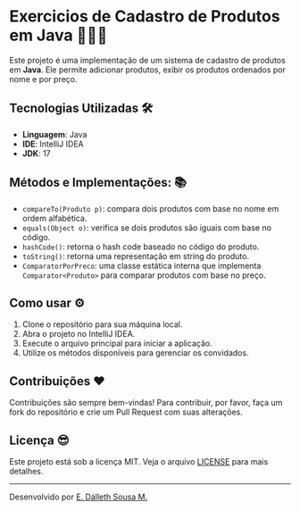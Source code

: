 # Exercicios de Cadastro de Produtos em Java 👩🏻‍💻  

Este projeto é uma implementação de um sistema de cadastro de produtos em **Java**. Ele permite adicionar produtos, exibir os produtos ordenados por nome e por preço.

## Tecnologias Utilizadas 🛠️

- **Linguagem**: Java
- **IDE**: IntelliJ IDEA
- **JDK**: 17

## Métodos e Implementações: 📚

- `compareTo(Produto p)`: compara dois produtos com base no nome em ordem alfabética.
- `equals(Object o)`: verifica se dois produtos são iguais com base no código.
- `hashCode()`: retorna o hash code baseado no código do produto.
- `toString()`: retorna uma representação em string do produto.
- `ComparatorPorPreco`: uma classe estática interna que implementa `Comparator<Produto>` para comparar produtos com base no preço.

## Como usar ⚙️

1. Clone o repositório para sua máquina local.
2. Abra o projeto no IntelliJ IDEA.
3. Execute o arquivo principal para iniciar a aplicação.
4. Utilize os métodos disponíveis para gerenciar os convidados.

## Contribuições ❤️

Contribuições são sempre bem-vindas! Para contribuir, por favor, faça um fork do repositório e crie um Pull Request com suas alterações.



## Licença 😎

Este projeto está sob a licença MIT. Veja o arquivo [LICENSE](https://opensource.org/license/MIT) para mais detalhes.

---

Desenvolvido por [E. Dálleth Sousa M.](https://github.com/dalleth-martinss)